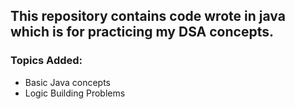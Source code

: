 ## This repository contains code wrote in java which is for practicing my DSA concepts.
### Topics Added:
* Basic Java concepts
* Logic Building Problems